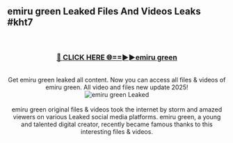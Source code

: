 ## emiru green Leaked Files And Videos Leaks #kht7
<br>
<div align="center">
<h3><a href="https://watchclip.my.id/emiru green" rel="nofollow">🔴 CLICK HERE 🌐==►►emiru green</a></h3>
<br>
Get emiru green leaked all content. Now you can access all files & videos of emiru green. All video and files new update 2025!
<br>
<a href="https://watchclip.my.id/emiru green" rel="nofollow" data-target="animated-image.originalLink"><img src="https://i.ibb.co.com/WyWwxjT/player-gif2.gif" alt="emiru green Leaked" style="max-width: 100%; display: inline-block;" data-target="animated-image.originalImage"></a>
<br><br>
emiru green original files & videos took the internet by storm and amazed viewers on various Leaked social media platforms. emiru green, a young and talented digital creator, recently became famous thanks to this interesting files & videos.
</div>
<br>